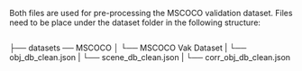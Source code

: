 Both files are used for pre-processing the MSCOCO validation dataset. Files need to be place under the dataset folder in the following structure:
```
```
├── datasets ── MSCOCO
│                 └── MSCOCO Vak Dataset
|                 └── obj_db_clean.json
|                 └── scene_db_clean.json
|                 └── corr_obj_db_clean.json
```
